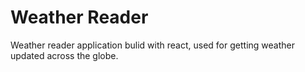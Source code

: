 # Weather Reader

Weather reader application bulid with react, used for getting weather updated across the globe. 

